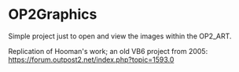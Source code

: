 # OP2Graphics
Simple project just to open and view the images within the OP2_ART.

Replication of Hooman's work; an old VB6 project from 2005: https://forum.outpost2.net/index.php?topic=1593.0

